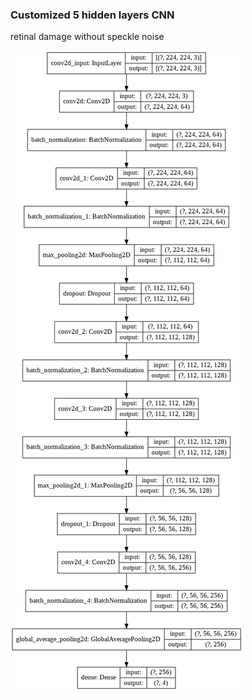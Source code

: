 ### Customized 5 hidden layers CNN
retinal damage without speckle noise  

!["model_plot_retinal_cnn5.png"](model_plot_retinal_cnn5.png)
